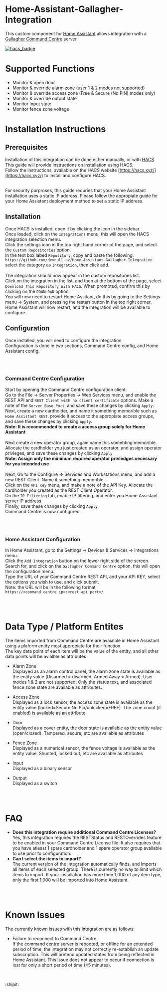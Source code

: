 # Home-Assistant-Gallagher-Integration
This custom component for [Home Assistant](https://www.home-assistant.io) allows integration with a [Gallagher Command Centre](https://security.gallagher.com/) server.

[![hacs_badge](https://img.shields.io/badge/HACS-Custom-41BDF5.svg)](https://github.com/hacs/integration)

# Supported Functions
* Monitor & open door
* Monitor & override alarm zone (user 1 & 2 modes not supported)
* Monitor & override access zone (Free & Secure (No PIN) modes only)
* Monitor & override output state
* Monitor input state
* Monitor fence zone voltage


# Installation Instructions
## Prerequisites
Installation of this integration can be done either manually, or with [HACS](https://hacs.xyz/).
<br>This guide will provide instructions on installation using HACS.
<br>Follow the instructions, available on the HACS website [https://hacs.xyz/](https://hacs.xyz/) to install and configure HACS.

<br>For security purproses, this guide requries that your Home Assistant installation uses a static IP address. Please follow the appropiate guide for your Home Assistant deployment method to set a static IP address. 
<br>

## Installation
Once HACS is installed, open it by clicking the icon in the sidebar.
<br>Once loaded, click on the `Integrations` menu, this will open the HACS integration selection menu.
<br>Click the settings icon in the top right hand corner of the page, and select the `Custom Repositories` option.
<br>In the text box labed `Repository`, copy and paste the following:
<br> `https://github.com/devnull-nz/Home-Assistant-Gallagher-Integration`
<br> select the category as `Integration`, then click add.
<br><br>The integration should now appear in the custom repositories list.
<br>Click on the integration in the list, and then at the bottom of the page, select `Download This Repository With HACS`.
When prompted, confirm this by clicking on the `DOWNLOAD` option.
<br>You will now need to restart Home Assitant, do this by going to the Settings menu -> System, and pressing the restart button in the top right corner.
<br>Home Assistant will now restart, and the integration will be available to configure. 


## Configuration
Once installed, you will need to configure the integration.
<br>Configuration is done in two sections, Command Centre config, and Home Assistant config.

<br><br>

### Command Centre Configuration
Start by opening the Command Centre configuration client.
<br> Go to the File -> Server Properties -> Web Services menu, and enable the REST API and `REST Client with no client certificate` options. Make a note of the `Server Base Port`, and save these changes by clicking `Apply`.
<br>Next, create a new cardholder, and name it something memorible such as `Home Assistant REST`. provide it access to the appropiate access groups, and save these changes by clicking `Apply`.
<br><b>Note: It is recommended to create a access group solely for Home Assistant</b>
<br><br>
Next create a new operator group, again name this somehting memorible.
<br>Allocate the cardholder you just created as an operator, and assign operator privleges, and save these changes by clicking `Apply`
<br><b>Note: Assign only the minimum required operator privledges necessary for you intended use</b>
<br><br>
Next, Go to the Configure -> Services and Workstations menu, and add a new REST Client. Name it something memorible.
<br> Click on the `API Key` menu, and make a note of the API Key.
Allocate the cardholder you created as the REST Client Operator.
<br>On the `IP Filtering` tab, enable IP filtering, and enter you Home Assistant server IP address
<br>Finally, save these changes by clicking `Apply`
<br>Command Centre is now configured.
<br>

<br><br>

### Home Assistant Configuration
In Home Assistant, go to the Settings -> Devices & Services -> Integrations menu.
<br>Click the `Add Integration` button on the lower right side of the screen.
<br>Search for, and click on the `Gallagher Command Centre` option, this will open the configuration menu.
<br>Type the URL of your Command Centre REST API, and your API KEY, select the options you wish to use, and click submit.
<br>Note: the URL will be in the following format<br> `https://<command centre ip>:<rest api port>/`

<br><br>

# Data Type / Platform Entites
The items imported from Command Centre are avaialble in Home Assistant using a plaform entity most appropiate for their function.
<br>The key data point of each item will be the value of the entity, and all other data points will be avialble as attributes

* Alarm Zone
<br>Displayed as an alarm control panel, the alarm zone state is available as the entity value (Disarmed = disarmed, Armed Away = Armed). User modes 1 & 2 are not supported. Only the status text, and associated fence zone state are available as attributes.

* Access Zone
<br> Displayed as a lock sensor, the access zone state is available as the entity value (locked=Secure No Pin/unlocked=FREE). The zone count (if enabled) is  available as an attribute

* Door
<br> Displayed as a cover entity, the door state is available as the entity value (open/closed). Tampered, secure, etc are available as attributes

* Fence Zone
<br> Displayed as a numerical sensor, the fence voltage is available as the entity value. Shunted, locked out, etc are available as attributes

* Input
<br> Displayed as a binary sensor

* Output
<br> Displayed as a switch


<br><br>


# FAQ
* <b>Does this integration require additional Command Centre Licenses?</b>
<br>Yes, this integration requires the RESTStatus and RESTOverrides feature to be enabled in your Command Centre License file. It also requires that you have atleast 1 spare cardholder and 1 spare operator group available to use prior to configuration.
* <b>Can I select the items to import?</b>
<br>The current version of the integration automatically finds, and imports all items of each selected group. There is currently no way to limit which items to import. If your installation has more then 1,000 of any item type, only the first 1,000  will be imported into Home Assistant.

<br><br>

# Known Issues
The currently known issues with this integration are as follows:
<br>

* Failure to reconnect to Command Centre.
<br>If the command centre server is rebooted, or offline for an extended period of time, the integration may not correctly re-establish an update subscription. This will pretend updated states from being reflected in Home Assistant. This issue does not appear to occur if connection is lost for only a short period of time (<5 minutes).

<br>

:shipit: